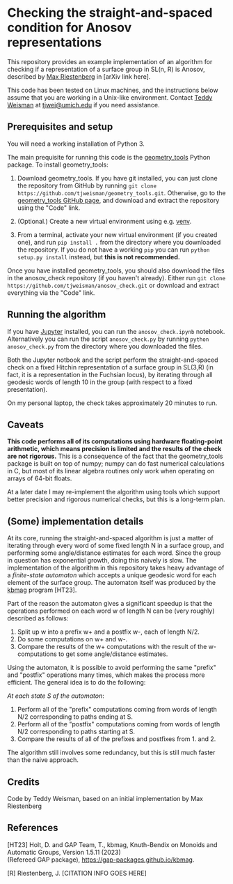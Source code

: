 # Checking the straight-and-spaced condition for Anosov representations

This repository provides an example implementation of an algorithm for checking if a representation of a surface group in SL(n, R) is Anosov, described by [Max Riestenberg](https://sites.google.com/view/max-riestenberg/) in [arXiv link here].

This code has been tested on Linux machines, and the instructions below assume that you are working in a Unix-like environment. Contact [Teddy Weisman](https://public.websites.umich.edu/~tjwei/) at [tjwei@umich.edu](mailto:tjwei@umich.edu) if you need assistance.

## Prerequisites and setup
 
You will need a working installation of Python 3.

The main prequisite for running this code is the [geometry_tools](https://public.websites.umich.edu/~tjwei/geometry_tools/geometry_tools.html) Python package. To install geometry_tools:

1. Download geometry_tools. If you have git installed, you can just clone the repository from GitHub by running `git clone https://github.com/tjweisman/geometry_tools.git`. Otherwise, go to the [geometry_tools GitHub page](https://github.com/tjweisman/geometry_tools), and download and extract the repository using the "Code" link.

2. (Optional.) Create a new virtual environment using e.g. [venv](https://docs.python.org/3/library/venv.html). 

3. From a terminal, activate your new virtual environment (if you created one), and run `pip install .` from the directory where you downloaded the repository. If you do not have a working `pip` you can run `python setup.py install` instead, but **this is not recommended.**

Once you have installed geometry_tools, you should also download the files in the anosov_check repository (if you haven't already). Either run `git clone https://github.com/tjweisman/anosov_check.git` or download and extract everything via the "Code" link.

## Running the algorithm

If you have [Jupyter](https://jupyter.org/) installed, you can run the `anosov_check.ipynb` notebook. Alternatively you can run the script `anosov_check.py` by running `python anosov_check.py` from the directory where you downloaded the files.

Both the Jupyter notbook and the script perform the straight-and-spaced check on a fixed Hitchin representation of a surface group in SL(3,R) (in fact, it is a representation in the Fuchsian locus), by iterating through all geodesic words of length 10 in the group (with respect to a fixed presentation).

On my personal laptop, the check takes approximately 20 minutes to run.

## Caveats

**This code performs all of its computations using hardware floating-point arithmetic, which means precision is limited and the results of the check are not rigorous.** This is a consequence of the fact that the geometry_tools package is built on top of numpy; numpy can do fast numerical calculations in C, but most of its linear algebra routines only work when operating on arrays of 64-bit floats. 

At a later date I may re-implement the algorithm using tools which support better precision and rigorous numerical checks, but this is a long-term plan.

## (Some) implementation details

At its core, running the straight-and-spaced algorithm is just a matter of iterating through every word of some fixed length N in a surface group, and performing some angle/distance estimates for each word. Since the group in question has exponential growth, doing this naively is slow. The implementation of the algorithm in this repository takes heavy advantage of a *finite-state automaton* which accepts a unique geodesic word for each element of the surface group. The automaton itself was produced by the [kbmag](https://gap-packages.github.io/kbmag/) program [HT23].

Part of the reason the automaton gives a significant speedup is that the operations performed on each word w of length N can be (very roughly) described as follows:
1. Split up w into a prefix w+ and a postfix w-, each of length N/2.
2. Do some computations on w+ and w-.
3. Compare the results of the w+ computations with the result of the w- computations to get some angle/distance estimates.

Using the automaton, it is possible to avoid performing the same "prefix" and "postfix" operations many times, which makes the process more efficient. The general idea is to do the following:

*At each state S of the automaton*:
1. Perform all of the "prefix" computations coming from words of length N/2 corresponding to paths ending at S.
2. Perform all of the "postfix" computations coming from words of length N/2 corresponding to paths starting at S.
3. Compare the results of all of the prefixes and postfixes from 1. and 2.

The algorithm still involves some redundancy, but this is still much faster than the naive approach.

## Credits

Code by Teddy Weisman, based on an initial implementation by Max Riestenberg

## References

[HT23] Holt, D. and GAP Team, T., kbmag, Knuth-Bendix on Monoids and Automatic Groups, Version 1.5.11 (2023)<br />
(Refereed GAP package), https://gap-packages.github.io/kbmag. 

[R] Riestenberg, J. [CITATION INFO GOES HERE]